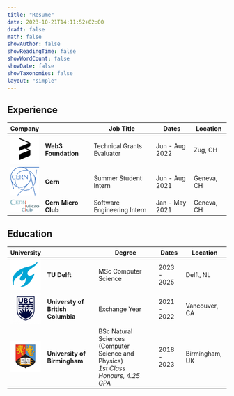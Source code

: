```yaml
---
title: "Resume"
date: 2023-10-21T14:11:52+02:00
draft: false
math: false
showAuthor: false
showReadingTime: false
showWordCount: false
showDate: false
showTaxonomies: false
layout: "simple"
---
```

## Experience

<table>
    <thead>
        <tr>
            <th style="width: 50px">Company</th>
            <th></th>
            <th>Job Title</th>
            <th>Dates</th>
            <th>Location</th>
        </tr>
    </thead>
    <tbody>
        <tr>
            <td><img class="customEntitityLogo" src="w3f_logo.png"/></td>
            <td><b>Web3 Foundation</b></td>
            <td>Technical Grants Evaluator</td>
            <td>Jun - Aug 2022</td>
            <td>Zug, CH</td>
        </tr>
        <tr>
            <td><img class="customEntitityLogo" src="cern_logo.png"/></td>
            <td><b>Cern</b></td>
            <td>Summer Student Intern</td>
            <td>Jun - Aug 2021</td>
            <td>Geneva, CH</td>
        </tr>
        <tr>
            <td><img class="customEntitityLogo" src="logo-cmc.png"/></td>
            <td><b>Cern Micro Club</b></td>
            <td>Software Engineering Intern</td>
            <td>Jan - May 2021</td>
            <td>Geneva, CH</td>
        </tr>
</table>


## Education

<table>
    <thead>
        <tr>
            <th style="width: 50px">University</th>
            <th></th>
            <th>Degree</th>
            <th>Dates</th>
            <th>Location</th>
        </tr>
    </thead>
    <tbody>
        <tr>
            <td><img class="customEntitityLogo" src="tudelft_logo.jpg"/></td>
            <td><b>TU Delft</b></td>
            <td>MSc Computer Science</td>
            <td>2023 - 2025</td>
            <td>Delft, NL</td>
        </tr>
        <tr>
            <td><img class="customEntitityLogo" src="ubc_logo.png"/></td>
            <td><b>Universty of British Columbia</b></td>
            <td>Exchange Year</td>
            <td>2021 - 2022</td>
            <td>Vancouver, CA</td>
        </tr>
        <tr>
            <td><img class="customEntitityLogo" src="uob_logo.jpg"/></td>
            <td><b>University of Birmingham</b></td>
            <td>BSc Natural Sciences (Computer Science and Physics)<br><i>1st Class Honours, 4.25 GPA</i></td>
            <td>2018 - 2023</td>
            <td>Birmingham, UK</td>
        </tr>
</table>
